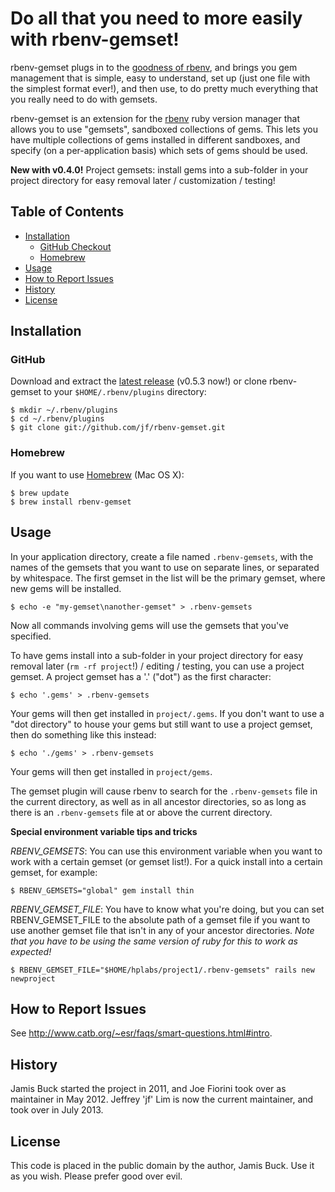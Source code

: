 # Do all that you need to more easily with rbenv-gemset!

rbenv-gemset plugs in to the [goodness of rbenv](https://github.com/sstephenson/rbenv/wiki/Why-rbenv%3F),
and brings you gem management that is simple, easy to understand, set up (just one file with the simplest format ever!),
and then use, to do pretty much everything that you really need to do with gemsets.

rbenv-gemset is an extension for the [rbenv][rbenv] ruby version manager that
allows you to use "gemsets", sandboxed collections of gems. This lets you have
multiple collections of gems installed in different sandboxes, and specify (on
a per-application basis) which sets of gems should be used.

**New with v0.4.0!** Project gemsets: install gems into a sub-folder in your project directory for easy removal later / customization / testing!


## Table of Contents

* [Installation](#installation)
  * [GitHub Checkout](#github-checkout)
  * [Homebrew](#homebrew)
* [Usage](#usage)
* [How to Report Issues](#how-to-report-issues)
* [History](#history)
* [License](#license)



## Installation


### GitHub

Download and extract the [latest release](https://github.com/jf/rbenv-gemset/releases/latest) (v0.5.3 now!) or clone rbenv-gemset to your `$HOME/.rbenv/plugins` directory:

    $ mkdir ~/.rbenv/plugins
    $ cd ~/.rbenv/plugins
    $ git clone git://github.com/jf/rbenv-gemset.git

### Homebrew

If you want to use [Homebrew][homebrew] (Mac OS X):

    $ brew update
    $ brew install rbenv-gemset



## Usage


In your application directory, create a file named `.rbenv-gemsets`, with the
names of the gemsets that you want to use on separate lines, or separated
by whitespace. The first gemset in the list will be the primary gemset, where
new gems will be installed.

    $ echo -e "my-gemset\nanother-gemset" > .rbenv-gemsets

Now all commands involving gems will use the gemsets that you've specified.

To have gems install into a sub-folder in your project directory for easy removal later (`rm -rf project`!) / editing / testing,
you can use a project gemset. A project gemset has a '.' ("dot") as the first character:

    $ echo '.gems' > .rbenv-gemsets

Your gems will then get installed in `project/.gems`.
If you don't want to use a "dot directory" to house your gems but still want to use a project gemset,
then do something like this instead:

    $ echo './gems' > .rbenv-gemsets

Your gems will then get installed in `project/gems`.

The gemset plugin will cause rbenv to search for the `.rbenv-gemsets` file in
the current directory, as well as in all ancestor directories, so as long
as there is an `.rbenv-gemsets` file at or above the current directory.


**Special environment variable tips and tricks**

*RBENV_GEMSETS*: 
You can use this environment variable when you want to work with a certain gemset (or gemset list!). For a quick install into a certain gemset, for example:

	$ RBENV_GEMSETS="global" gem install thin

*RBENV_GEMSET_FILE*:
You have to know what you're doing, but you can set RBENV_GEMSET_FILE to the absolute path of a gemset file if you want to use another gemset file that isn't in any of your ancestor directories.
*Note that you have to be using the same version of ruby for this to work as expected!*

	$ RBENV_GEMSET_FILE="$HOME/hplabs/project1/.rbenv-gemsets" rails new newproject



## How to Report Issues


See http://www.catb.org/~esr/faqs/smart-questions.html#intro.



## History


Jamis Buck started the project in 2011, and Joe Fiorini took over as maintainer in May 2012. Jeffrey 'jf' Lim is now the current maintainer, and took over in July 2013.



## License


This code is placed in the public domain by the author, Jamis Buck. Use it as
you wish. Please prefer good over evil.


[rbenv]: http://github.com/sstephenson/rbenv
[homebrew]: http://mxcl.github.com/homebrew/
